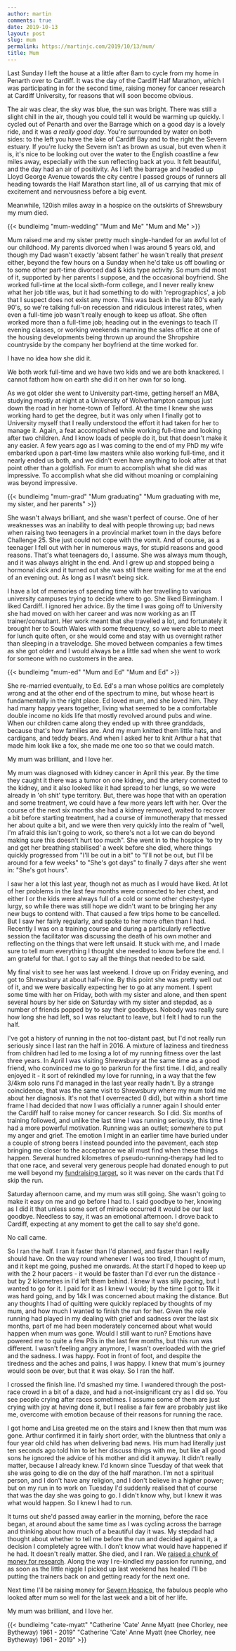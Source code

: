 ```yaml
---
author: martin
comments: true
date: 2019-10-13
layout: post
slug: mum
permalink: https://martinjc.com/2019/10/13/mum/
title: Mum
---
```


Last Sunday I left the house at a little after 8am to cycle from my home in Penarth over to Cardiff. It was the day of the Cardiff Half Marathon, which I was participating in for the second time, raising money for cancer research at Cardiff University, for reasons that will soon become obvious. 

The air was clear, the sky was blue, the sun was bright. There was still a slight chill in the air, though you could tell it would be warming up quickly. I cycled out of Penarth and over the Barrage which on a good day is a lovely ride, and it was *a really good day*. You're surrounded by water on both sides: to the left you have the lake of Cardiff Bay and to the right the Severn estuary. If you're lucky the Severn isn't as brown as usual, but even when it is, it's nice to be looking out over the water to the English coastline a few miles away, especially with the sun reflecting back at you. It felt beautiful, and the day had an air of positivity. As I left the barrage and headed up Lloyd George Avenue towards the city centre I passed groups of runners all heading towards the Half Marathon start line, all of us carrying that mix of excitement and nervousness before a big event.

Meanwhile, 120ish miles away in a hospice on the outskirts of Shrewsbury my mum died.

{{< bundleimg "mum-wedding" "Mum and Me" "Mum and Me" >}}

Mum raised me and my sister pretty much single-handed for an awful lot of our childhood. My parents divorced when I was around 5 years old, and though my Dad wasn't exactly 'absent father' he wasn't really that *present* either, beyond the few hours on a Sunday when he'd take us off bowling or to some other part-time divorced dad & kids type activity. So mum did most of it, supported by her parents I suppose, and the occasional boyfriend. She worked full-time at the local sixth-form college, and I never really knew what her job title was, but it had something to do with 'reprographics', a job that I suspect does not exist any more. This was back in the late 80's early 90's, so we're talking full-on recession and ridiculous interest rates, when even a full-time job wasn't really enough to keep us afloat. She often worked more than a full-time job; heading out in the evenings to teach IT evening classes, or working weekends manning the sales office at one of the housing developments being thrown up around the Shropshire countryside by the company her boyfriend at the time worked for.

I have no idea how she did it. 

We both work full-time and we have two kids and we are both knackered. I cannot fathom how on earth she did it on her own for so long.

As we got older she went to University part-time, getting herself an MBA, studying mostly at night at a University of Wolverhampton campus just down the road in her home-town of Telford. At the time I knew she was working hard to get the degree, but it was only when I finally got to University myself that I really understood the effort it had taken for her to manage it. Again, a feat accomplished while working full-time and looking after two children. And I know loads of people do it, but that doesn't make it any easier. A few years ago as I was coming to the end of my PhD my wife embarked upon a part-time law masters while also working full-time, and it nearly ended us both, and we didn't even have anything to look after at that point other than a goldfish. For mum to accomplish what she did was impressive. To accomplish what she did without moaning or complaining was beyond impressive. 

{{< bundleimg "mum-grad" "Mum graduating" "Mum graduating with me, my sister, and her parents" >}}

She wasn't always brilliant, and she wasn't perfect of course. One of her weaknesses was an inability to deal with people throwing up; bad news when raising two teenagers in a provincial market town in the days before Challenge 25. She just could not cope with the vomit. And of course, as a teenager I fell out with her in numerous ways, for stupid reasons and good reasons. That's what teenagers do, I assume. She was always mum though, and it was always alright in the end. And I grew up and stopped being a hormonal dick and it turned out she was still there waiting for me at the end of an evening out. As long as I wasn't being sick. 

I have a lot of memories of spending time with her travelling to various university campuses trying to decide where to go. She liked Birmingham. I liked Cardiff. I ignored her advice. By the time I was going off to University she had moved on with her career and was now working as an IT trainer/consultant. Her work meant that she travelled a lot, and fortunately it brought her to South Wales with some frequency, so we were able to meet for lunch quite often, or she would come and stay with us overnight rather than sleeping in a travelodge. She moved between companies a few times as she got older and I would always be a little sad when she went to work for someone with no customers in the area.

{{< bundleimg "mum-ed" "Mum and Ed" "Mum and Ed" >}}

She re-married eventually, to Ed. Ed's a man whose politics are completely wrong and at the other end of the spectrum to mine, but whose heart is fundamentally in the right place. Ed loved mum, and she loved him. They had many happy years together, living what seemed to be a comfortable double income no kids life that mostly revolved around pubs and wine. When our children came along they ended up with three granddads, because that's how families are. And my mum knitted them little hats, and cardigans, and teddy bears. And when I asked her to knit Arthur a hat that made him look like a fox, she made me one too so that we could match. 

My mum was brilliant, and I love her.

My mum was diagnosed with kidney cancer in April this year. By the time they caught it there was a tumor on one kidney, and the artery connected to the kidney, and it also looked like it had spread to her lungs, so we were already in 'oh shit' type territory. But, there was hope that with an operation and some treatment, we could have a few more years left with her. Over the course of the next six months she had a kidney removed, waited to recover a bit before starting treatment, had a course of immunotherapy that messed her about quite a bit, and we were then very quickly into the realm of "well, I'm afraid this isn't going to work, so there's not a lot we can do beyond making sure this doesn't hurt too much". She went in to the hospice 'to try and get her breathing stabilised' a week before she died, where things quickly progressed from "I'll be out in a bit" to "I'll not be out, but I'll be around for a few weeks" to "She's got days" to finally 7 days after she went in: "She's got hours".

I saw her a lot this last year, though not as much as I would have liked. At lot of her problems in the last few months were connected to her chest, and either I or the kids were always full of a cold or some other chesty-type lurgy, so while there was still hope we didn't want to be bringing her any new bugs to contend with. That caused a few trips home to be cancelled. But I saw her fairly regularly, and spoke to her more often than I had. Recently I was on a training course and during a particularly reflective session the facilitator was discussing the death of his own mother and reflecting on the things that were left unsaid. It stuck with me, and I made sure to tell mum everything I thought she needed to know before the end. I am grateful for that. I got to say all the things that needed to be said.

My final visit to see her was last weekend. I drove up on Friday evening, and got to Shrewsbury at about half-nine. By this point she was pretty well out of it, and we were basically expecting her to go at any moment. I spent some time with her on Friday, both with my sister and alone, and then spent several hours by her side on Saturday with my sister and stepdad, as a number of friends popped by to say their goodbyes. Nobody was really sure how long she had left, so I was reluctant to leave, but I felt I had to run the half.

I've got a history of running in the not too-distant past, but I'd not really run seriously since I last ran the half in 2016. A mixture of laziness and tiredness from children had led to me losing a lot of my running fitness over the last three years. In April I was visiting Shrewsbury at the same time as a good friend, who convinced me to go to parkrun for the first time. I did, and really enjoyed it - it sort of rekindled my love for running, in a way that the few 3/4km solo runs I'd managed in the last year really hadn't. By a strange coincidence, that was the same visit to Shrewsbury where my mum told me about her diagnosis. It's not that I overreacted (I did), but within a short time frame I had decided that now I was officially a runner again I should enter the Cardiff half to raise money for cancer research. So I did. Six months of training followed, and unlike the last time I was running seriously, this time I had a more powerful motivation. Running was an outlet; somewhere to put my anger and grief. The emotion I might in an earlier time have buried under a couple of strong beers I instead pounded into the pavement, each step bringing me closer to the acceptance we all must find when these things happen. Several hundred kilometres of pseudo-running-therapy had led to that one race, and several very generous people had donated enough to put me well beyond my [fundraising target](https://www.justgiving.com/fundraising/mjc-cardiffhalf2019), so it was never on the cards that I'd skip the run. 

Saturday afternoon came, and my mum was still going. She wasn't going to make it easy on me and go before I had to. I said goodbye to her, knowing as I did it that unless some sort of miracle occurred  it would be our last goodbye. Needless to say, it was an emotional afternoon. I drove back to Cardiff, expecting at any moment to get the call to say she'd gone.

No call came.

So I ran the half. I ran it faster than I'd planned, and faster than I really should have. On the way round whenever I was too tired, I thought of mum, and it kept me going, pushed me onwards. At the start I'd hoped to keep up with the 2 hour pacers - it would be faster than I'd ever run the distance - but by 2 kilometres in I'd left them behind. I knew it was silly pacing, but I wanted to go for it. I paid for it as I knew I would; by the time I got to 11k it was hard going, and by 14k I was concerned about making the distance. But any thoughts I had of quitting were quickly replaced by thoughts of my mum, and how much I wanted to finish the run for her. Given the role running had played in my dealing with grief and sadness over the last six months, part of me had been moderately concerned about what would happen when mum was gone. Would I still want to run? Emotions have powered me to quite a few PBs in the last few months, but this run was different. I wasn't feeling angry anymore, I wasn't overloaded with the grief and the sadness. I was happy. Foot in front of foot, and despite the tiredness and the aches and pains, I was happy. I knew that mum's journey would soon be over, but that it was okay. So I ran the half.

I crossed the finish line. I'd smashed my time. I wandered through the post-race crowd in a bit of a daze, and had a not-insignificant cry as I did so. You see people crying after races sometimes. I assume some of them are just crying with joy at having done it, but I realise a fair few are probably just like me, overcome with emotion because of their reasons for running the race.

I got home and Lisa greeted me on the stairs and I knew then that mum was gone. Arthur confirmed it in fairly short order, with the bluntness that only a four year old child has when delivering bad news. His mum had literally just ten seconds ago told him to let her discuss things with me, but like all good sons he ignored the advice of his mother and did it anyway. It didn't really matter, because I already knew. I'd known since Tuesday of that week that she was going to die on the day of the half marathon. I'm not a spiritual person, and I don't have any religion, and I don't believe in a higher power; but on my run in to work on Tuesday I'd suddenly realised that of course that was the day she was going to go. I didn't know why, but I knew it was what would happen. So I knew I had to run.

It turns out she'd passed away earlier in the morning, before the race began, at around about the same time as I was cycling across the barrage and thinking about how much of a beautiful day it was. My stepdad had thought about whether to tell me before the run and decided against it, a decision I completely agree with. I don't know what would have happened if he had. It doesn't really matter. She died, and I ran. We [raised a chunk of money for research](https://www.justgiving.com/fundraising/mjc-cardiffhalf2019). Along the way I re-kindled my passion for running, and as soon as the little niggle I picked up last weekend has healed I'll be putting the trainers back on and getting ready for the next one. 


Next time I'll be raising money for [Severn Hospice](https://www.severnhospice.org.uk/), the fabulous people who looked after mum so well for the last week and a bit of her life.


My mum was brilliant, and I love her.



{{< bundleimg "cate-myatt" "Catherine 'Cate' Anne Myatt (nee Chorley, nee Bytheway) 1961 - 2019" "Catherine 'Cate' Anne Myatt (nee Chorley, nee Bytheway) 1961 - 2019" >}}






